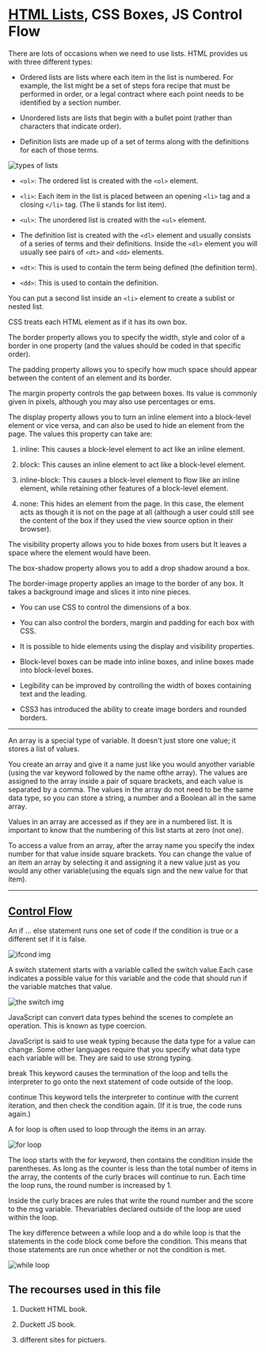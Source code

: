 # [HTML Lists](https://www.w3schools.com/html/html_lists.asp), CSS Boxes, JS Control Flow

There are lots of occasions when we need to use lists. HTML provides us with three different types:

* Ordered lists are lists where each item in the list is numbered. For example, the list might be a set of steps fora recipe that must be performed in order, or a legal contract where each point needs to be identified by a section
number.

* Unordered lists are lists that begin with a bullet point (rather than characters that indicate order).

* Definition lists are made up of a set of terms along with the definitions for each of those terms.

![types of lists](https://disenowebakus.net/en/images/articles/html-lists-without-order-ul-ordinates-ol-definition-dl.jpg)

* `<ol>`: The ordered list is created with the `<ol>` element.

* `<li>`: Each item in the list is placed between an opening `<li>` tag and a closing `</li>` tag. (The li stands for list item).

* `<ul>`: The unordered list is created with the `<ul>` element.

* The definition list is created with the `<dl>` element and usually consists of a series of terms and their definitions.
Inside the `<dl>` element you will usually see pairs of `<dt>` and `<dd>` elements.

* `<dt>`: This is used to contain the term being defined (the definition term).

* `<dd>`: This is used to contain the definition.

You can put a second list inside an `<li>` element to create a sublist or nested list.

CSS treats each HTML element as if it has its own box.

The border property allows you to specify the width, style and color of a border in one property (and the values should be coded in that specific order).

The padding property allows you to specify how much space should appear between the content of an element and its border.

The margin property controls the gap between boxes. Its value is commonly given in pixels, although you may also use
percentages or ems.

The display property allows you to turn an inline element into a block-level element or vice versa, and can also be used to hide an element from the page.
The values this property can take are:

1. inline:
This causes a block-level element to act like an inline element.

2. block:
This causes an inline element to act like a block-level element.

3. inline-block:
This causes a block-level element to flow like an inline element, while retaining other features of a block-level element.

4. none:
This hides an element from the page. In this case, the element acts as though it is not on the page at all (although a user could still see the content of the box if they used the view source option in their browser).

The visibility property allows you to hide boxes from users but It leaves a space where the element would have been.

The box-shadow property allows you to add a drop shadow around a box.

The border-image property applies an image to the border of any box. It takes a background image and slices it into nine
pieces.

* You can use CSS to control the dimensions of a box.

* You can also control the borders, margin and padding for each box with CSS.
* It is possible to hide elements using the display and visibility properties.
* Block-level boxes can be made into inline boxes, and inline boxes made into block-level boxes.
* Legibility can be improved by controlling the width of boxes containing text and the leading.
* CSS3 has introduced the ability to create image borders and rounded borders.

------
An array is a special type of variable. It doesn't just store one value; it stores a list of values.

You create an array and give it a name just like you would anyother variable (using the var keyword followed by the name ofthe array).
The values are assigned to the array inside a pair of square brackets, and each value is separated by a comma. The
values in the array do not need to be the same data type, so you can store a string, a number and a Boolean all in the same array.

Values in an array are accessed as if they are in a numbered list. It is important to know that the numbering of this list starts at zero (not one).

To access a value from an array, after the array name you specify the index number for that value inside square brackets.
You can change the value of an item an array by selecting it and assigning it a new value just as you would any other variable(using the equals sign and the new value for that item).

------

## [Control Flow](https://developer.mozilla.org/en-US/docs/Web/JavaScript/Guide/Control_flow_and_error_handling?retiredLocale=ar)

An if ... else statement runs one set of code if the condition is true or a different set if it is false.

![ifcond img](https://www.bookofnetwork.com/images/javascript-images/JS_else()_24Feb17_1750.png)

A switch statement starts with a variable called the switch value.Each case indicates a possible value for this variable and the code that should run if the variable matches that value.

![the switch img](https://www.bookofnetwork.com/images/javascript-images/JS_else()_24Feb17_1750.png)

JavaScript can convert data types behind the scenes to complete an operation. This is known as type coercion.

JavaScript is said to use weak typing because the data type for a value can change. Some other languages require that you
specify what data type each variable will be. They are said to use strong typing.

break
This keyword causes the termination of the loop and tells the interpreter to go onto the next statement of code outside
of the loop.

continue
This keyword tells the interpreter to continue with the current iteration, and then check the condition again. (If it is true, the code runs again.)

A for loop is often used to loop through the items in an array.

![for loop](https://www.bookofnetwork.com/images/javascript-images/JS_For-loop-example_20Sep16_1241.png)

The loop starts with the for keyword, then contains the condition inside the parentheses. As long as the counter is less
than the total number of items in the array, the contents of the curly braces will continue to run. Each time the loop runs, the round number is increased by 1.

Inside the curly braces are rules that write the round number and the score to the msg variable. Thevariables declared outside of the loop are used within the loop.

The key difference between a while loop and a do while loop is that the statements in the code block come before the
condition. This means that those statements are run once whether or not the condition is met.

![while loop](https://www.bookofnetwork.com/images/javascript-images/JS_While-loop-example_20Sep16_1243.png)

## The recourses used in this file

1. Duckett HTML book.

2. Duckett JS book.

3. different sites for pictuers.

